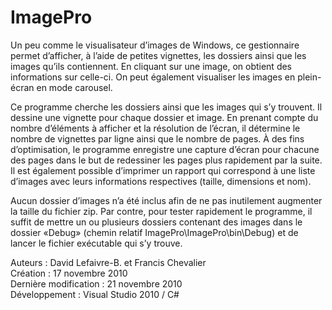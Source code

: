 ImagePro
========

Un peu comme le visualisateur d’images de Windows, ce gestionnaire permet d’afficher, à l’aide de petites vignettes, les dossiers ainsi que les images qu’ils contiennent. En cliquant sur une image, on obtient des informations sur celle-ci. On peut également visualiser les images en plein-écran en mode carousel.

Ce programme cherche les dossiers ainsi que les images qui s’y trouvent. Il dessine une vignette pour chaque dossier et image. En prenant compte du nombre d’éléments à afficher et la résolution de l’écran, il détermine le nombre de vignettes par ligne ainsi que le nombre de pages. À des fins d’optimisation, le programme enregistre une capture d’écran pour chacune des pages dans le but de redessiner les pages plus rapidement par la suite. Il est également possible d’imprimer un rapport qui correspond à une liste d’images avec leurs informations respectives (taille, dimensions et nom).

Aucun dossier d’images n’a été inclus afin de ne pas inutilement augmenter la taille du fichier zip. Par contre, pour tester rapidement le programme, il suffit de mettre un ou plusieurs dossiers contenant des images dans le dossier «Debug» (chemin relatif ImagePro\ImagePro\bin\Debug) et de lancer le fichier exécutable qui s’y trouve.

Auteurs : David Lefaivre-B. et Francis Chevalier<br />
Création : 17 novembre 2010<br />
Dernière modification : 21 novembre 2010<br />
Développement : Visual Studio 2010 / C#
